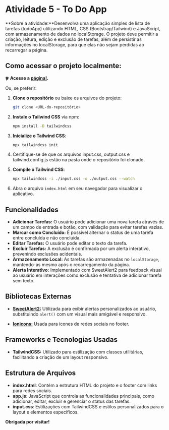 # Atividade 5 - To Do App

**Sobre a atividade:**Desenvolva uma aplicação simples de lista de tarefas (todoApp) utilizando HTML, CSS (Bootstrap/Tailwind) e JavaScript, com armazenamento de dados no localStorage. O projeto deve permitir a criação, leitura, edição e exclusão de tarefas, além de persistir as informações no localStorage, para que elas não sejam perdidas ao recarregar a página.

## Como acessar o projeto localmente:

🍀 **Acesse a [página!]().**

Ou, se preferir: 

1. **Clone o repositório** ou baixe os arquivos do projeto:
    ```bash
    git clone <URL-do-repositório>
    ```

2. **Instale o Tailwind CSS** via npm:
    ```bash
    npm install -D tailwindcss
    ```

3. **Inicialize o Tailwind CSS**:
    ```bash
    npx tailwindcss init
    ```

5. Certifique-se de que os arquivos input.css, output.css e tailwind.config.js estão na pasta onde o repositório foi clonado.

4. **Compile o Tailwind CSS**:
    ```bash
    npx tailwindcss -i ./input.css -o ./output.css --watch
    ```

5. Abra o arquivo `index.html` em seu navegador para visualizar o aplicativo.

## Funcionalidades

- **Adicionar Tarefas:** O usuário pode adicionar uma nova tarefa através de um campo de entrada e botão, com validação para evitar tarefas vazias.
- **Marcar como Concluído:** É possível alternar o status de uma tarefa entre concluída e não concluída.
- **Editar Tarefas:** O usuário pode editar o texto da tarefa.
- **Excluir Tarefas:** A exclusão é confirmada por um alerta interativo, prevenindo exclusões acidentais.
- **Armazenamento Local:** As tarefas são armazenadas no `localStorage`, mantendo-as mesmo após o recarregamento da página.
- **Alerta Interativo:** Implementado com SweetAlert2 para feedback visual ao usuário em interações como exclusão e tentativa de adicionar tarefa sem texto.

## Bibliotecas Externas

- **[SweetAlert2:](https://sweetalert2.github.io/)** Utilizada para exibir alertas personalizados ao usuário, substituindo `alert()` com um visual mais amigável e responsivo.
  
- **[Ionicons:](https://ionicons.com/)** Usada para ícones de redes sociais no footer.

## Frameworks e Tecnologias Usadas

- **TailwindCSS:** Utilizado para estilização com classes utilitárias, facilitando a criação de um layout responsivo.

## Estrutura de Arquivos

- **index.html**: Contém a estrutura HTML do projeto e o footer com links para redes sociais.
- **app.js**: JavaScript que controla as funcionalidades principais, como adicionar, editar, excluir e gerenciar o status das tarefas.
- **input.css**: Estilizações com TailwindCSS e estilos personalizados para o layout e elementos específicos.

__Obrigada por visitar!__